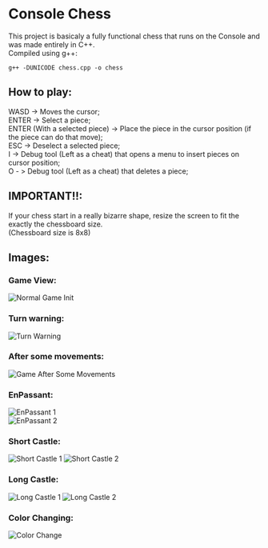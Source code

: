 # Console Chess

This project is basicaly a fully functional chess that runs on the Console and was made entirely in C++.  
Compiled using g++:  
~~~
g++ -DUNICODE chess.cpp -o chess
~~~

## How to play:  
WASD -> Moves the cursor;  
ENTER -> Select a piece;  
ENTER (With a selected piece) -> Place the piece in the cursor position (if the piece can do that move);  
ESC -> Deselect a selected piece;  
I -> Debug tool (Left as a cheat) that opens a menu to insert pieces on cursor position;  
O - > Debug tool (Left as a cheat) that deletes a piece;  

## IMPORTANT!!:  
If your chess start in a really bizarre shape, resize the screen to fit the exactly the chessboard size.  
(Chessboard size is 8x8)

## Images:
### Game View:  
![Normal Game Init](/images/GameInitView.png)  
### Turn warning:
![Turn Warning](/images/TurnWarning.png)
### After some movements:  
![Game After Some Movements](/images/JustSomeMovements.png)  
### EnPassant:
![EnPassant 1](/images/EnPassant1.png)  
![EnPassant 2](/images/EnPassant2.png)  
### Short Castle:
![Short Castle 1](/images/ShortCastle1.png)
![Short Castle 2](/images/ShortCastle2.png)
### Long Castle:
![Long Castle 1](/images/LongCastle1.png)
![Long Castle 2](/images/LongCastle2.png)
### Color Changing:
![Color Change](/images/ColorChange.png)
